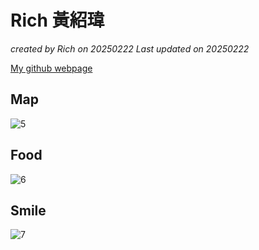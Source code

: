 # Rich 黃紹瑋
*created by Rich on 20250222 Last updated on 20250222*

[My github webpage](https://github.com/rich54598794)
## Map
![5](https://github.com/user-attachments/assets/eb463169-3108-4005-bcc3-177278496a64)

## Food
![6](https://github.com/user-attachments/assets/285660f0-2072-4467-9671-b5e16b1dffda)

## Smile
![7](https://github.com/user-attachments/assets/ce153c40-3786-4e30-bdf3-6fa1bee3c19d)
